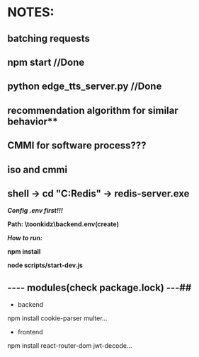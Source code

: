 # NOTES:

##  batching requests

## npm start //Done

## python edge_tts_server.py //Done

## recommendation algorithm for similar behavior**

## CMMI for software process???

## iso and cmmi

## shell -> cd "C:Redis" -> redis-server.exe


***Config .env first!!!***


**Path: \toonkidz\backend\.env(create)**


***How to run:***

**npm install**

**node scripts/start-dev.js**


## ---- modules(check package.lock) ---##


+ backend

  
npm install cookie-parser multer...

 
+ frontend

  
npm install react-router-dom jwt-decode...
